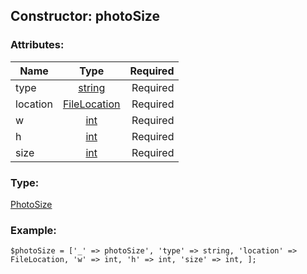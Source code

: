 ## Constructor: photoSize  

### Attributes:

| Name     |    Type       | Required |
|----------|:-------------:|---------:|
|type|[string](../types/string.md) | Required|
|location|[FileLocation](../types/FileLocation.md) | Required|
|w|[int](../types/int.md) | Required|
|h|[int](../types/int.md) | Required|
|size|[int](../types/int.md) | Required|
### Type: 

[PhotoSize](../types/PhotoSize.md)
### Example:

```
$photoSize = ['_' => photoSize', 'type' => string, 'location' => FileLocation, 'w' => int, 'h' => int, 'size' => int, ];
```